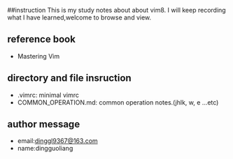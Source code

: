 ##instruction
	This is my study notes about about vim8.  I will keep recording what I have learned,welcome to browse and view.

## reference book
- Mastering Vim 


## directory and file insruction
- .vimrc: minimal vimrc 
- COMMON_OPERATION.md: common operation notes.(jhlk, w, e ...etc)


## author message 
- email:dinggl9367@163.com
- name:dingguoliang 


